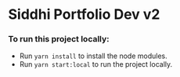 # Siddhi Portfolio Dev v2

### To run this project locally:

  - Run `yarn install` to install the node modules.
  - Run `yarn start:local` to run the project locally.